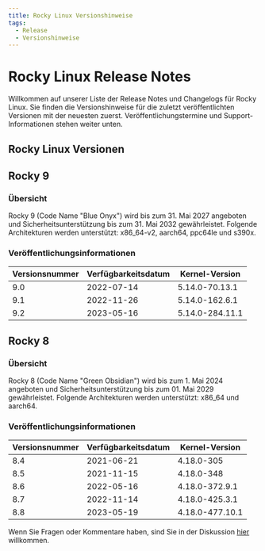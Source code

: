 ```yaml
---
title: Rocky Linux Versionshinweise
tags:
  - Release
  - Versionshinweise
---
```


# Rocky Linux Release Notes

Willkommen auf unserer Liste der Release Notes und Changelogs für Rocky Linux. Sie finden die Versionshinweise für die zuletzt veröffentlichten Versionen mit der neuesten zuerst. Veröffentlichungstermine und Support-Informationen stehen weiter unten.

## Rocky Linux Versionen

## Rocky 9

### Übersicht

Rocky 9 (Code Name "Blue Onyx") wird bis zum 31. Mai 2027 angeboten und Sicherheitsunterstützung bis zum 31. Mai 2032 gewährleistet. Folgende Architekturen werden unterstützt: x86_64-v2, aarch64, ppc64le und s390x.

### Veröffentlichungsinformationen

| Versionsnummer | Verfügbarkeitsdatum | Kernel-Version  |
| -------------- | ------------------- | --------------- |
| 9.0            | 2022-07-14          | 5.14.0-70.13.1  |
| 9.1            | 2022-11-26          | 5.14.0-162.6.1  |
| 9.2            | 2023-05-16          | 5.14.0-284.11.1 |

## Rocky 8

### Übersicht

Rocky 8 (Code Name "Green Obsidian") wird bis zum 1. Mai 2024 angeboten und Sicherheitsunterstützung bis zum 01. Mai 2029 gewährleistet. Folgende Architekturen werden unterstützt: x86_64 und aarch64.

### Veröffentlichungsinformationen

| Versionsnummer | Verfügbarkeitsdatum | Kernel-Version  |
| -------------- | ------------------- | --------------- |
| 8.4            | 2021-06-21          | 4.18.0-305      |
| 8.5            | 2021-11-15          | 4.18.0-348      |
| 8.6            | 2022-05-16          | 4.18.0-372.9.1  |
| 8.7            | 2022-11-14          | 4.18.0-425.3.1  |
| 8.8            | 2023-05-19          | 4.18.0-477.10.1 |

Wenn Sie Fragen oder Kommentare haben, sind Sie in der Diskussion [hier](https://chat.rockylinux.org/rocky-linux/channels/documentation) willkommen.
